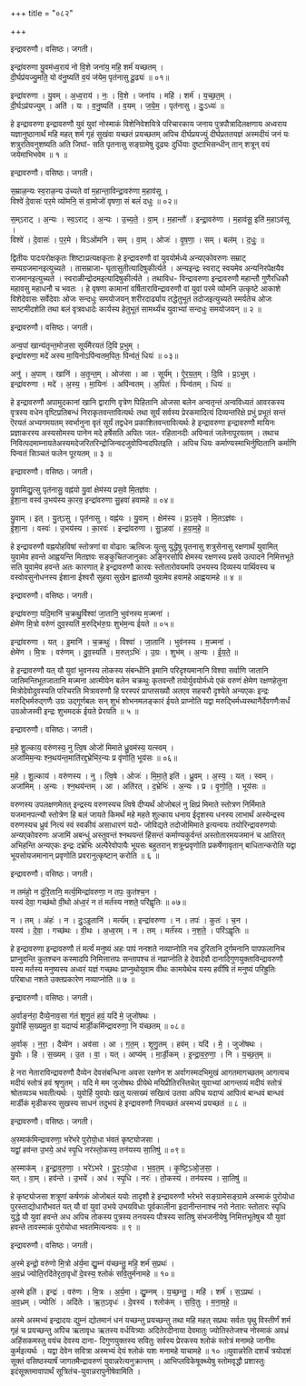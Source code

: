 +++
title = "०८२"

+++


इन्द्रावरुणौ। वसिष्ठः। जगती।

इन्द्रा॑वरुणा यु॒वम॑ध्व॒राय॑ नो वि॒शे जना॑य॒ महि॒ शर्म॑ यच्छतम् ।  
दी॒र्घप्र॑यज्यु॒मति॒ यो व॑नु॒ष्यति॑ व॒यं ज॑येम॒ पृत॑नासु दू॒ढ्यः॑ ॥ ०१॥

इन्द्रा॑वरुणा । यु॒वम् । अ॒ध्व॒राय॑ । नः॒ । वि॒शे । जना॑य । महि॑ । शर्म॑ । य॒च्छ॒त॒म् ।  
दी॒र्घऽप्र॑यज्युम् । अति॑ । यः । व॒नु॒ष्यति॑ । व॒यम् । ज॒ये॒म॒ । पृत॑नासु । दुः॒ऽध्यः॑ ॥

हे इन्द्रावरुणा इन्द्रावरुणौ युवं युवां नोस्माकं विशेनिवेशयित्रे परिचारकाय जनाय पुत्रपौत्रादिलक्षणाय अध्वराय यज्ञानुष्ठानार्थं महि महत् शर्म गृहं सुखंवा यच्छतं प्रयच्छतम् अपिच दीर्घप्रयज्युं दीर्घप्रततयज्ञं अस्मदीयं जनं यः शत्रुरतिवनुशष्यति अति जिघां- सति पृतनासु सङ्ग्रामेषु दूढ्यः दुर्धियाः दुष्टाभिसन्धीन् तान् शत्रून् वयं जयेमाभिभवेम ॥ १ ॥

इन्द्रावरुणौ। वसिष्ठः। जगती।

स॒म्राळ॒न्यः स्व॒राळ॒न्य उ॑च्यते वां म॒हान्ता॒विन्द्रा॒वरु॑णा म॒हाव॑सू ।  
विश्वे॑ दे॒वासः॑ पर॒मे व्यो॑मनि॒ सं वा॒मोजो॑ वृषणा॒ सं बलं॑ दधुः ॥ ०२॥

स॒म्ऽराट् । अ॒न्यः । स्व॒ऽराट् । अ॒न्यः । उ॒च्य॒ते॒ । वा॒म् । म॒हान्तौ॑ । इन्द्रा॒वरु॑णा । म॒हाव॑सू॒ इति॑ म॒हाऽव॑सू ।  
विश्वे॑ । दे॒वासः॑ । प॒र॒मे । विऽओ॑मनि । सम् । वा॒म् । ओजः॑ । वृ॒ष॒णा॒ । सम् । बल॑म् । द॒धुः॒ ॥

द्वितीयः पादःपरोक्षकृतः शिष्टाःप्रत्यक्षकृताः हे इन्द्रावरुणौ वां युवयोर्मध्ये अन्यएकोवरुणः सम्राट् सम्यग्रजमानइत्युच्यते । तासम्राजा- घृतासुतीत्यादिषुकीर्त्यते । अन्यइन्द्रः स्वराट् स्वयमेव अन्यनिरपेक्षयैव राजमानइत्युच्यते । स्वराळीन्द्रोदमइत्यादिषुकीर्त्यते । तथाविध- विन्द्रावरुणा इन्द्रावरुणौ महान्तौ गुणैरधिकौ महावसु महाधनौ च भवतः । हे वृषणा कामानां वर्षिताराविन्द्रावरुणौ वां युवां परमे व्योमनि उत्कृष्टे आकाशे विशेदेवासः सर्वेदेवाः ओजः सन्दधुः समयोजयन् शरीरदार्ढ्याय तद्धेतुभूतं तदोजइत्युच्यते स्मर्यतेच ओजः साष्टमीदशेति तथा बलं वृत्रवधादेः कार्यस्य हेतुभूतं सामर्थ्यंच युवाभ्यां सन्दधुः समयोजयन् ॥ २ ॥

इन्द्रावरुणौ। वसिष्ठः। जगती।

अन्व॒पां खान्य॑तृन्त॒मोज॒सा सूर्य॑मैरयतं दि॒वि प्र॒भुम् ।  
इन्द्रा॑वरुणा॒ मदे॑ अस्य मा॒यिनोऽपि॑न्वतम॒पितः॒ पिन्व॑तं॒ धियः॑ ॥ ०३॥

अनु॑ । अ॒पाम् । खानि॑ । अ॒तृ॒न्त॒म् । ओज॑सा । आ । सूर्य॑म् । ऐ॒र॒य॒त॒म् । दि॒वि । प्र॒ऽभुम् ।  
इन्द्रा॑वरुणा । मदे॑ । अ॒स्य॒ । मा॒यिनः॑ । अपि॑न्वतम् । अ॒पितः॑ । पिन्व॑तम् । धियः॑ ॥

हे इन्द्रावरुणौ अपामुदकानां खानि द्वाराणि वृत्रेण पिहितानि ओजसा बलेन अन्वतृन्तं अन्वविध्यतं आवरकस्य वृत्रस्य वधेन वृष्टिप्रतिबन्धं निराकृतवन्तावित्यर्थः तथा सूर्यं सर्वस्य प्रेरकमादित्यं दिव्यन्तरिक्षे प्रभुं प्रभूतं सन्तं ऎरयतं अभ्यगमयतम् स्वर्भानुना वृतं सूर्यं तद्वधेन प्रकाशितवन्तावित्यर्थः हे इन्द्रावरुणा इन्द्रावरुणौ मायिनः प्रज्ञाकरस्य अस्यसोमस्य पानेन मदे हर्षेसति अपितः जल- रहितानदीः अपिन्वतं जलेनापूरयतम् । तथाच निवित्पदमाम्नायतेअस्यमदेजरितरिन्द्रोजिन्वदजुवोपिन्वदपितइति । अपिच धियः कर्माण्यस्माभिर्नुष्ठितानि कर्माणि पिन्वतं सिञ्चतं फलेन पूरयतम् ॥ ३ ॥

इन्द्रावरुणौ। वसिष्ठः। जगती।

यु॒वामिद्यु॒त्सु पृत॑नासु॒ वह्न॑यो यु॒वां क्षेम॑स्य प्रस॒वे मि॒तज्ञ॑वः ।  
ई॒शा॒ना वस्व॑ उ॒भय॑स्य का॒रव॒ इन्द्रा॑वरुणा सु॒हवा॑ हवामहे ॥ ०४॥

यु॒वाम् । इत् । यु॒त्ऽसु । पृत॑नासु । वह्न॑यः । यु॒वाम् । क्षेम॑स्य । प्र॒ऽस॒वे । मि॒तऽज्ञ॑वः ।  
ई॒शा॒ना । वस्वः॑ । उ॒भय॑स्य । का॒रवः॑ । इन्द्रा॑वरुणा । सु॒ऽहवा॑ । ह॒वा॒म॒हे॒ ॥

हे इन्द्रावरुणौ वह्नयोहविषां स्तोत्रणां वा वोढारः ऋत्विजः युत्सु युद्धेषु पृतनासु शत्रुसेनासु रक्षणार्थं युवामित् युवामेव हवन्ते आह्वयन्ति मितज्ञवः सङ्कुचितजानुकाः अङ्गिरसोपि क्षेमस्य रक्षणस्य प्रसवे उत्पादने निमित्तभूते सति युवामेव हवन्ते अतः कारणात् हे इन्द्रावरुणौ कारवः स्तोतारोवयमपि उभयस्य दिव्यस्य पार्थिवस्य च वस्वोवसुनोधनस्य ईशाना ईश्वरौ सुहवा सुखेन ह्वातव्यौ युवामेव हवामहे आह्वयामहे ॥ ४ ॥

इन्द्रावरुणौ। वसिष्ठः। जगती।

इन्द्रा॑वरुणा॒ यदि॒मानि॑ च॒क्रथु॒र्विश्वा॑ जा॒तानि॒ भुव॑नस्य म॒ज्मना॑ ।  
क्षेमे॑ण मि॒त्रो वरु॑णं दुव॒स्यति॑ म॒रुद्भि॑रु॒ग्रः शुभ॑म॒न्य ई॑यते ॥ ०५॥

इन्द्रा॑वरुणा । यत् । इ॒मानि॑ । च॒क्रथुः॑ । विश्वा॑ । जा॒तानि॑ । भुव॑नस्य । म॒ज्मना॑ ।  
क्षेमे॑ण । मि॒त्रः । वरु॑णम् । दु॒व॒स्यति॑ । म॒रुत्ऽभिः॑ । उ॒ग्रः । शुभ॑म् । अ॒न्यः । ई॒य॒ते॒ ॥

हे इन्द्रावरुणौ यत् यौ युवां भुवनस्य लोकस्य संबन्धीनि इमानि परिदृश्यमानानि विश्वा सर्वाणि जातानि जातिमन्तिभूतजातानि मज्मना आत्मीयेन बलेन चक्रथुः कृतवन्तौ तयोर्युवयोर्मध्ये एकं वरुणं क्षेमेण रक्षणहेतुना मित्रोदेवोदुवस्यति परिचरति मित्रावरुणौ हि परस्परं प्राप्तसख्यौ अतएव सहचरौ दृश्येते अन्यएकः इन्द्रः मरुद्भिर्मरुद्गणैः उग्रः उद्गूर्णबलः सन् शुभं शोभनमलङ्कारं ईयते प्राप्नोति यद्वा मरुद्भिर्मध्यस्थानैर्देवगणैःसर्धं उग्रओजस्वी इन्द्रः शुभमदकं ईयते प्रेरयति ॥ ५ ॥

इन्द्रावरुणौ। वसिष्ठः। जगती।

म॒हे शु॒ल्काय॒ वरु॑णस्य॒ नु त्वि॒ष ओजो॑ मिमाते ध्रु॒वम॑स्य॒ यत्स्वम् ।  
अजा॑मिम॒न्यः श्न॒थय॑न्त॒माति॑रद्द॒भ्रेभि॑र॒न्यः प्र वृ॑णोति॒ भूय॑सः ॥ ०६॥

म॒हे । शु॒ल्काय॑ । वरु॑णस्य । नु । त्वि॒षे । ओजः॑ । मि॒मा॒ते॒ इति॑ । ध्रु॒वम् । अ॒स्य॒ । यत् । स्वम् ।  
अजा॑मिम् । अ॒न्यः । श्न॒थय॑न्तम् । आ । अति॑रत् । द॒भ्रेभिः॑ । अ॒न्यः । प्र । वृ॒णो॒ति॒ । भूय॑सः ॥

वरुणस्य उपलक्षणमेतत् इन्द्रस्य वरुणस्यच त्विषे दीप्यर्थं ओजोबलं नु क्षिप्रं मिमाते स्तोत्रण निर्मिमाते यजमानपत्न्यौ स्तोत्रेण हि बलं जायते किमर्थं महे महते शुल्काय धनाय ईदृशस्य धनस्य लाभार्थं अस्येन्द्रस्य वरुणस्यच ध्रुवं नित्यं स्वं स्वकीयं असाधारणं यदो- जोविद्यते तदोजोमिमाते इत्यन्वयः तयोरिन्द्रावरुणयोः अन्यएकोवरुणः अजामिं अबन्धुं अस्तुवन्तं श्नथयन्तं हिंसन्तं कर्माण्यकुर्वन्तं अस्तोतारमयजमानं च आतिरत् अभिहन्ति अन्यएकः इन्द्रः दभ्रेभिः अल्पैरेवोपायैः भूयसः बहुतरान् शत्रून्प्रवृणोति प्रकर्षेणावृतान् बाधितान्करोति यद्वा भूयसोयजमानान् प्रवृणोति प्रवरानुत्कृष्टान् करोति ॥ ६ ॥

इन्द्रावरुणौ। वसिष्ठः। जगती।

न तमंहो॒ न दु॑रि॒तानि॒ मर्त्य॒मिन्द्रा॑वरुणा॒ न तपः॒ कुत॑श्च॒न ।  
यस्य॑ देवा॒ गच्छ॑थो वी॒थो अ॑ध्व॒रं न तं मर्त॑स्य नशते॒ परि॑ह्वृतिः ॥ ०७॥

न । तम् । अंहः॑ । न । दुः॒ऽइ॒तानि॑ । मर्त्य॑म् । इन्द्रा॑वरुणा । न । तपः॑ । कुतः॑ । च॒न ।  
यस्य॑ । दे॒वा॒ । गच्छ॑थः । वी॒थः । अ॒ध्व॒रम् । न । तम् । मर्त॑स्य । न॒श॒ते॒ । परि॑ऽह्वृतिः ॥

हे इन्द्रावरुणा इन्द्रावरुणौ तं मर्त्यं मनुष्यं अहः पापं ननशते नव्याप्नोति नच दुरितानि दुर्गमनानि पापफलानिच प्राप्नुवन्ति कुतश्चन कस्मादपि निमित्तात्तपः सन्तापश्च तं नप्राप्नोति हे देवादेवौ दानादिगुणयुक्ताविन्द्रावरुणौ यस्य मर्तस्य मनुष्यस्य अध्वरं यज्ञं गच्छथः प्राप्नुथोयुवाम वीथः कामयेथेच यस्य हवींषि तं मनुष्यं परिह्रुतिः परिबाधा नशते उक्तप्रकारेण नव्याप्नोति ॥ ७ ॥

इन्द्रावरुणौ। वसिष्ठः। जगती।

अ॒र्वाङ्न॑रा॒ दैव्ये॒नाव॒सा ग॑तं शृणु॒तं हवं॒ यदि॑ मे॒ जुजो॑षथः ।  
यु॒वोर्हि स॒ख्यमु॒त वा॒ यदाप्यं॑ मार्डी॒कमि॑न्द्रावरुणा॒ नि य॑च्छतम् ॥ ०८॥

अ॒र्वाक् । न॒रा॒ । दैव्ये॑न । अव॑सा । आ । ग॒त॒म् । शृ॒णु॒तम् । हव॑म् । यदि॑ । मे॒ । जुजो॑षथः ।  
यु॒वोः । हि । स॒ख्यम् । उ॒त । वा॒ । यत् । आप्य॑म् । मा॒र्डी॒कम् । इ॒न्द्रा॒व॒रु॒णा॒ । नि । य॒च्छ॒त॒म् ॥

हे नरा नेताराविन्द्रावरुणौ दैव्येन देवसंबन्धिना अवसा रक्षणेन श अर्वागस्मदभिमुखं आगतमागच्छतम् आगत्यच मदीयं स्तोत्रं हवं श्रृणुतम् । यदि मे मम जुजोषथः प्रीयेथे मयिप्रीतिरस्तिचेत् युवाभ्यां आगन्तव्यं मदीयं स्तोत्रं श्रोतव्यञ्च भवतीत्यर्थः । युवोर्हि युवयोः खलु यत्सख्यं सखित्वं उतवा अपिच यदाप्यं आपित्वं बान्धवं बान्धवं मार्डीकं मृडीकस्य सुखस्य साधनं तदुभयं हे इन्द्रावरुणौ नियच्छतं अस्मभ्यं प्रयच्छतं ॥ ८ ॥

इन्द्रावरुणौ। वसिष्ठः। जगती।

अ॒स्माक॑मिन्द्रावरुणा॒ भरे॑भरे पुरोयो॒धा भ॑वतं कृष्ट्योजसा ।  
यद्वां॒ हव॑न्त उ॒भये॒ अध॑ स्पृ॒धि नर॑स्तो॒कस्य॒ तन॑यस्य सा॒तिषु॑ ॥ ०९॥

अ॒स्माक॑म् । इ॒न्द्रा॒व॒रु॒णा॒ । भरे॑ऽभरे । पु॒रः॒ऽयो॒धा । भ॒व॒त॒म् । कृ॒ष्टि॒ऽओ॒ज॒सा॒ ।  
यत् । वा॒म् । हव॑न्ते । उ॒भये॑ । अध॑ । स्पृ॒धि । नरः॑ । तो॒कस्य॑ । तन॑यस्य । सा॒तिषु॑ ॥

हे कृष्ट्योजसा शत्रूणां कर्षणकं ओजोबलं ययोः तादृशौ हे इन्द्रावरुणौ भरेभरे सङ्ग्रामेसङ्ग्रामे अस्माकं पुरोयोधा पुरस्ताद्योधारौभवतं यत् यौ वां युवां उभये उभयविधाः पूर्वकालीना इदानीन्तनाश्च नरो नेतारः स्तोतारः स्पृधि युद्धे यौ युवां हवन्ते अध अपिच तोकस्य पुत्रस्य तनयस्य पौत्रस्य सातिषु संभजनीयेषु निमित्तभूतेषुच यौ युवां हवन्ते तावस्माकं पुरोयोधा भवतमित्यन्वयः ॥ ९ ॥

इन्द्रावरुणौ। वसिष्ठः। जगती।

अ॒स्मे इन्द्रो॒ वरु॑णो मि॒त्रो अ॑र्य॒मा द्यु॒म्नं य॑च्छन्तु॒ महि॒ शर्म॑ स॒प्रथः॑ ।  
अ॒व॒ध्रं ज्योति॒रदि॑तेरृता॒वृधो॑ दे॒वस्य॒ श्लोकं॑ सवि॒तुर्म॑नामहे ॥ १०॥

अ॒स्मे इति॑ । इन्द्रः॑ । वरु॑णः । मि॒त्रः । अ॒र्य॒मा । द्यु॒म्नम् । य॒च्छ॒न्तु॒ । महि॑ । शर्म॑ । स॒ऽप्रथः॑ ।  
अ॒व॒ध्रम् । ज्योतिः॑ । अदि॑तेः । ऋ॒त॒ऽवृधः॑ । दे॒वस्य॑ । श्लोक॑म् । स॒वि॒तुः । म॒ना॒म॒हे॒ ॥

अस्मे अस्मभ्यं इन्द्रादयः द्युम्नं द्योतमानं धनं यच्छन्तु प्रयच्छन्तु तथा महि महत् सप्रथः सर्वतः पृथु विस्तीर्णं शर्म गृहं च प्रयच्छन्तु अपिच ऋतावृधः ऋतस्य वर्धयित्र्याः अदितेरदीनाया देवमातुः ज्योतिस्तेजश्च नोस्माकं अवध्रं अहिंसकमस्तु वयंच देवस्य दाना- दिगुणयुक्तस्य सवितुः सर्वस्य प्रेरकस्य श्लोकं स्तोत्रं मनामहे जानीमः कुर्मइत्यर्थः । यद्वा देवेन सवित्रा अस्मभ्यं देयं श्लोकं यशः मनामहे याचामहे ॥ १० ॥युवान्नरेति दशर्चं त्रयोदशं सूक्तं वसिष्ठस्यार्षं जागतमैन्द्रावरुणं युवान्नरेत्यनुक्रान्तम् । आभिप्लविकेषूक्थ्येषु स्तोमवृद्धौ प्रशास्तुः इदंसूक्तमावापार्थं सूत्रितंच-युवान्नरापुनीषेवामिति ।
